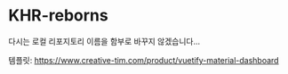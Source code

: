 # KHR-reborns
다시는 로컬 리포지토리 이름을 함부로 바꾸지 않겠습니다...

템플릿: https://www.creative-tim.com/product/vuetify-material-dashboard
